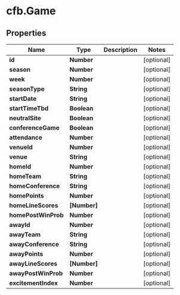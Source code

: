 # cfb.Game

## Properties
Name | Type | Description | Notes
------------ | ------------- | ------------- | -------------
**id** | **Number** |  | [optional] 
**season** | **Number** |  | [optional] 
**week** | **Number** |  | [optional] 
**seasonType** | **String** |  | [optional] 
**startDate** | **String** |  | [optional] 
**startTimeTbd** | **Boolean** |  | [optional] 
**neutralSite** | **Boolean** |  | [optional] 
**conferenceGame** | **Boolean** |  | [optional] 
**attendance** | **Number** |  | [optional] 
**venueId** | **Number** |  | [optional] 
**venue** | **String** |  | [optional] 
**homeId** | **Number** |  | [optional] 
**homeTeam** | **String** |  | [optional] 
**homeConference** | **String** |  | [optional] 
**homePoints** | **Number** |  | [optional] 
**homeLineScores** | **[Number]** |  | [optional] 
**homePostWinProb** | **Number** |  | [optional] 
**awayId** | **Number** |  | [optional] 
**awayTeam** | **String** |  | [optional] 
**awayConference** | **String** |  | [optional] 
**awayPoints** | **Number** |  | [optional] 
**awayLineScores** | **[Number]** |  | [optional] 
**awayPostWinProb** | **Number** |  | [optional] 
**excitementIndex** | **Number** |  | [optional] 


